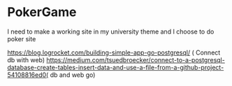 # PokerGame
I need to make a working site in my university theme and I choose to do poker site








https://blog.logrocket.com/building-simple-app-go-postgresql/ ( Connect db with web)
https://medium.com/tsuedbroecker/connect-to-a-postgresql-database-create-tables-insert-data-and-use-a-file-from-a-github-project-54108816ed0( db and web go)
